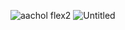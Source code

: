 
![aachol flex2](https://github.com/say-On-code/aachol/assets/71086164/2474778d-0db3-4009-89d8-88edc970771d)
![Untitled](https://github.com/say-On-code/aachol/assets/71086164/7a12d236-105e-404e-a254-f0e82d519259)
